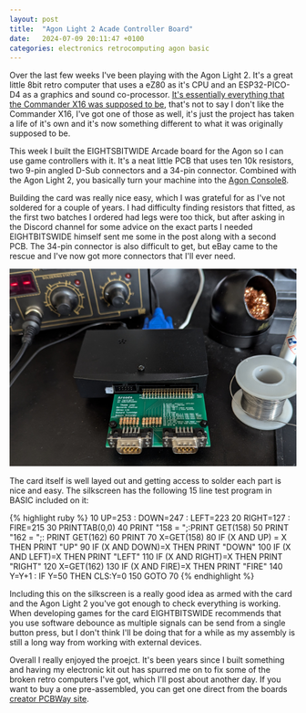 ```yaml
---
layout: post
title:  "Agon Light 2 Acade Controller Board"
date:   2024-07-09 20:11:47 +0100
categories: electronics retrocomputing agon basic
---
```

Over the last few weeks I've been playing with the Agon Light 2.  It's a great little 8bit retro computer that uses a eZ80 as it's CPU and an ESP32-PICO-D4 as a graphics and sound co-processor. [It's essentially everything that the Commander X16 was supposed to be](https://www.youtube.com/watch?v=mwnNEq3e6cw&t=7s), that's not to say I don't like the Commander X16, I've got one of those as well, it's just the project has taken a life of it's own and it's now something different to what it was originally supposed to be.

This week I built the EIGHTSBITWIDE Arcade board for the Agon so I can use game controllers with it. It's a neat little PCB that uses ten 10k resistors, two 9-pin angled D-Sub connectors and a 34-pin connector. Combined with the Agon Light 2, you basically turn your machine into the [Agon Console8](https://heber.co.uk/agon-console8/).

Building the card was really nice easy, which I was grateful for as I've not soldered for a couple of years. I had difficulty finding resistors that fitted, as the first two batches I ordered had legs were too thick, but after asking in the Discord channel for some advice on the exact parts I needed EIGHTBITSWIDE himself sent me some in the post along with a second PCB. The 34-pin connector is also difficult to get, but eBay came to the rescue and I've now got more connectors that I'll ever need.

![Agon Light 2 EIGHTBITSWIDE Arcade](/assets/images/20240709_eightbitswide_arcade.png)

The card itself is well layed out and getting access to solder each part is nice and easy. The silkscreen has the following 15 line test program in BASIC included on it:

{% highlight ruby %}
   10 UP=253 : DOWN=247 : LEFT=223
   20 RIGHT=127 : FIRE=215
   30 PRINTTAB(0,0)
   40 PRINT "158 = ";:PRINT GET(158)
   50 PRINT "162 = ";: PRINT GET(162)
   60 PRINT
   70 X=GET(158)
   80 IF (X AND UP) = X THEN PRINT "UP"
   90 IF (X AND DOWN)=X THEN PRINT "DOWN"
  100 IF (X AND LEFT)=X THEN PRINT "LEFT"
  110 IF (X AND RIGHT)=X THEN PRINT "RIGHT"
  120 X=GET(162)
  130 IF (X AND FIRE)=X THEN PRINT "FIRE"
  140 Y=Y+1 : IF Y=50 THEN CLS:Y=0
  150 GOTO 70
{% endhighlight %}

Including this on the silkscreen is a really good idea as armed with the card and the Agon Light 2 you've got enough to check everything is working. When developing games for the card EIGHTBITSWIDE recommends that you use software debounce as multiple signals can be send from a single button press, but I don't think I'll be doing that for a while as my assembly is still a long way from working with external devices.

Overall I really enjoyed the proejct. It's been years since I built something and having my electronic kit out has spurred me on to fix some of the broken retro computers I've got, which I'll post about another day. If you want to buy a one pre-assembled, you can get one direct from the boards [creator PCBWay site](https://www.pcbway.com/project/shareproject/Agon_ARCADE_Joystick_Interface_893b9d84.html).
